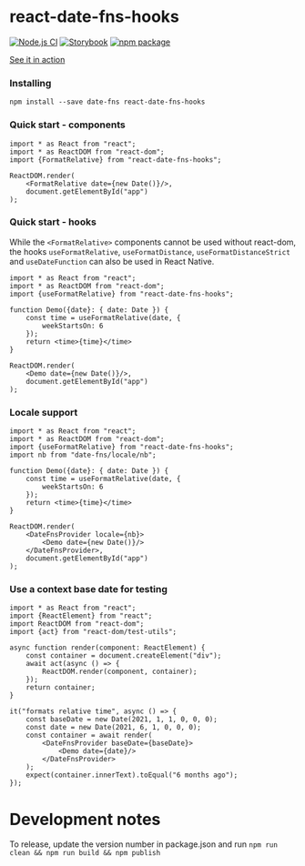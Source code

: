 react-date-fns-hooks
====================

[![Node.js CI](https://github.com/jhannes/react-date-fns-hooks/actions/workflows/node.yml/badge.svg)](https://github.com/jhannes/react-date-fns-hooks/actions/workflows/node.yml)
[![Storybook](media/storybook-badge.svg)](https://jhannes.github.io/react-date-fns-hooks/storybook/)
[![npm package](https://img.shields.io/npm/v/react-date-fns-hooks.svg)](https://www.npmjs.com/package/react-date-fns-hooks)


[See it in action](https://jhannes.github.io/react-date-fns-hooks/)

### Installing

`npm install --save date-fns react-date-fns-hooks`

### Quick start - components

```tsx
import * as React from "react";
import * as ReactDOM from "react-dom";
import {FormatRelative} from "react-date-fns-hooks";

ReactDOM.render(
    <FormatRelative date={new Date()}/>,
    document.getElementById("app")
);
```

### Quick start - hooks

While the `<FormatRelative>` components cannot be used without react-dom, the
hooks `useFormatRelative`, `useFormatDistance`, `useFormatDistanceStrict` and
`useDateFunction` can also be used in React Native.

```tsx
import * as React from "react";
import * as ReactDOM from "react-dom";
import {useFormatRelative} from "react-date-fns-hooks";

function Demo({date}: { date: Date }) {
    const time = useFormatRelative(date, {
        weekStartsOn: 6
    });
    return <time>{time}</time>
}

ReactDOM.render(
    <Demo date={new Date()}/>,
    document.getElementById("app")
);
```

### Locale support

```tsx
import * as React from "react";
import * as ReactDOM from "react-dom";
import {useFormatRelative} from "react-date-fns-hooks";
import nb from "date-fns/locale/nb";

function Demo({date}: { date: Date }) {
    const time = useFormatRelative(date, {
        weekStartsOn: 6
    });
    return <time>{time}</time>
}

ReactDOM.render(
    <DateFnsProvider locale={nb}>
        <Demo date={new Date()}/>
    </DateFnsProvider>,
    document.getElementById("app")
);
```

### Use a context base date for testing

```tsx
import * as React from "react";
import {ReactElement} from "react";
import ReactDOM from "react-dom";
import {act} from "react-dom/test-utils";

async function render(component: ReactElement) {
    const container = document.createElement("div");
    await act(async () => {
        ReactDOM.render(component, container);
    });
    return container;
}

it("formats relative time", async () => {
    const baseDate = new Date(2021, 1, 1, 0, 0, 0);
    const date = new Date(2021, 6, 1, 0, 0, 0);
    const container = await render(
        <DateFnsProvider baseDate={baseDate}>
            <Demo date={date}/>
        </DateFnsProvider>
    );
    expect(container.innerText).toEqual("6 months ago");
});
```


# Development notes

To release, update the version number in package.json and run `npm run clean && npm run build && npm publish`
